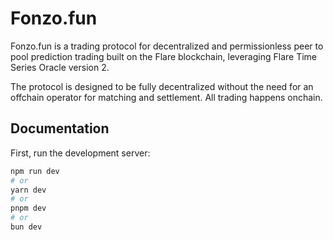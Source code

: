 # Fonzo.fun

Fonzo.fun is a trading protocol for decentralized and permissionless peer to pool prediction trading built on the Flare blockchain, leveraging Flare Time Series Oracle version 2.

The protocol is designed to be fully decentralized without the need for an offchain operator for matching and settlement. All trading happens onchain.

## Documentation

First, run the development server:

```bash
npm run dev
# or
yarn dev
# or
pnpm dev
# or
bun dev
```
